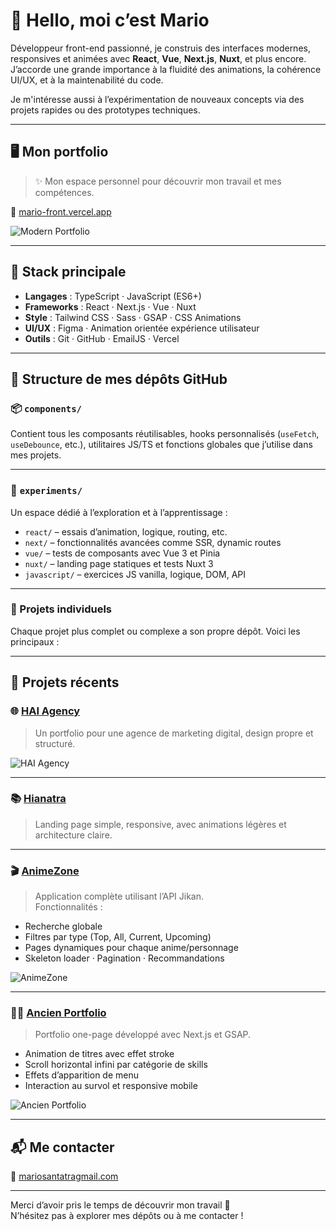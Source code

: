 # 👋 Hello, moi c’est Mario

Développeur front-end passionné, je construis des interfaces modernes, responsives et animées avec **React**, **Vue**, **Next.js**, **Nuxt**, et plus encore.  
J’accorde une grande importance à la fluidité des animations, la cohérence UI/UX, et à la maintenabilité du code.

Je m'intéresse aussi à l’expérimentation de nouveaux concepts via des projets rapides ou des prototypes techniques.

---

## 🖥️ Mon portfolio

> ✨ Mon espace personnel pour découvrir mon travail et mes compétences.

🔗 [mario-front.vercel.app](https://mario-front.vercel.app)

![Modern Portfolio](https://mario-front.vercel.app/image/moder-portfolio-image.png)

---

## 🧰 Stack principale

- **Langages** : TypeScript · JavaScript (ES6+)
- **Frameworks** : React · Next.js · Vue · Nuxt
- **Style** : Tailwind CSS · Sass · GSAP · CSS Animations
- **UI/UX** : Figma · Animation orientée expérience utilisateur
- **Outils** : Git · GitHub · EmailJS · Vercel

---

## 📁 Structure de mes dépôts GitHub

### 📦 `components/`
Contient tous les composants réutilisables, hooks personnalisés (`useFetch`, `useDebounce`, etc.), utilitaires JS/TS et fonctions globales que j’utilise dans mes projets.

---

### 🧪 `experiments/`
Un espace dédié à l’exploration et à l’apprentissage :

- `react/` – essais d’animation, logique, routing, etc.
- `next/` – fonctionnalités avancées comme SSR, dynamic routes
- `vue/` – tests de composants avec Vue 3 et Pinia
- `nuxt/` – landing page statiques et tests Nuxt 3
- `javascript/` – exercices JS vanilla, logique, DOM, API

---

### 📁 Projets individuels
Chaque projet plus complet ou complexe a son propre dépôt. Voici les principaux :

---

## 🚀 Projets récents

### 🌐 [HAI Agency](https://hai-agency-portfolio.vercel.app)  
> Un portfolio pour une agence de marketing digital, design propre et structuré.

![HAI Agency](https://hai-agency-portfolio.vercel.app/opengraph-image.png)

---

### 📚 [Hianatra](https://hianatra-landing.vercel.app)  
> Landing page simple, responsive, avec animations légères et architecture claire.

---

### 🎬 [AnimeZone](https://anime-zone-123.vercel.app)  
> Application complète utilisant l’API Jikan.  
Fonctionnalités :
- Recherche globale
- Filtres par type (Top, All, Current, Upcoming)
- Pages dynamiques pour chaque anime/personnage
- Skeleton loader · Pagination · Recommandations

![AnimeZone](https://anime-zone-123.vercel.app/opengraphimage.png)

---

### 👨‍💼 [Ancien Portfolio](https://stn-portfolio.vercel.app)  
> Portfolio one-page développé avec Next.js et GSAP.  
- Animation de titres avec effet stroke
- Scroll horizontal infini par catégorie de skills
- Effets d’apparition de menu
- Interaction au survol et responsive mobile

![Ancien Portfolio](https://stn-portfolio.vercel.app/image/opengraph-image.png)

---

## 📬 Me contacter

📧 [mariosantatragmail.com](mailto:mariosantatragmail.com)

---

Merci d’avoir pris le temps de découvrir mon travail 🙏  
N’hésitez pas à explorer mes dépôts ou à me contacter !
